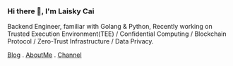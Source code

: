 ### Hi there 👋, I'm Laisky Cai

Backend Engineer, familiar with Golang & Python, Recently working on Trusted Execution Environment(TEE) / Confidential Computing / Blockchain Protocol / Zero-Trust Infrastructure / Data Privacy.

[Blog](https://blog.laisky.com/archives/1/) . [AboutMe](https://about.me/laisky) . [Channel](https://t.me/laiskynotes)
